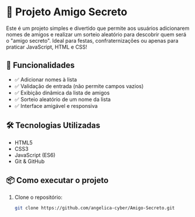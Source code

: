 # 🎁 Projeto Amigo Secreto

Este é um projeto simples e divertido que permite aos usuários adicionarem nomes de amigos e realizar um sorteio aleatório para descobrir quem será o "amigo secreto". Ideal para festas, confraternizações ou apenas para praticar JavaScript, HTML e CSS!

## 🚀 Funcionalidades

- ✅ Adicionar nomes à lista
- ✅ Validação de entrada (não permite campos vazios)
- ✅ Exibição dinâmica da lista de amigos
- ✅ Sorteio aleatório de um nome da lista
- ✅ Interface amigável e responsiva

## 🛠️ Tecnologias Utilizadas

- HTML5
- CSS3
- JavaScript (ES6)
- Git & GitHub

## 📦 Como executar o projeto

1. Clone o repositório:
   ```bash
   git clone https://github.com/angelica-cyber/Amigo-Secreto.git
